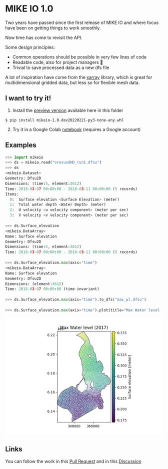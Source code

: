 # MIKE IO 1.0

Two years have passed since the first release of MIKE IO and where focus have been on getting things to work smoothly.

Now time has come to revisit the API.

Some design principles:

* Common operations should be possible in very few lines of code
* Readable code, also for project managers :eyes:
* Trivial to save processed data as a new dfs file

A lot of inspiration have come from the [xarray](https://docs.xarray.dev/en/stable/) library, which is great for multidimensional gridded data, but less so for flexible mesh data.

## I want to try it!
1. Install the [preview version](https://github.com/DHI/datatalks/raw/main/talk_2_mikeio/mikeio-1.0.dev20220221-py3-none-any.whl) available here in this folder
```
$ pip install mikeio-1.0.dev20220221-py3-none-any.whl
```

2. Try it in a Google Colab [notebook](https://colab.research.google.com/drive/1Nevw-nhZKwHR4FYZmGSWoZuLfyaDQYn4#scrollTo=MWrpgIGUY70Q) (requires a Google account)

## Examples

```python
>>> import mikeio
>>> ds = mikeio.read("oresundHD_run1.dfsu")
>>> ds
<mikeio.Dataset>
Geometry: Dfsu2D
Dimensions: (time:5, element:3612)
Time: 2018-03-07 00:00:00 - 2018-03-11 00:00:00 (5 records)
Items:
  0:  Surface elevation <Surface Elevation> (meter)
  1:  Total water depth <Water Depth> (meter)
  2:  U velocity <u velocity component> (meter per sec)
  3:  V velocity <v velocity component> (meter per sec)

>>> ds.Surface_elevation
<mikeio.DataArray>
Name: Surface elevation
Geometry: Dfsu2D
Dimensions: (time:5, element:3612)
Time: 2018-03-07 00:00:00 - 2018-03-11 00:00:00 (5 records)

>>> ds.Surface_elevation.max(axis="time")
<mikeio.DataArray>
Name: Surface elevation
Geometry: Dfsu2D
Dimensions: (element:3612)
Time: 2018-03-07 00:00:00 (time-invariant)

>>> ds.Surface_elevation.max(axis="time").to_dfs("max_wl.dfsu")

>>> ds.Surface_elevation.max(axis="time").plot(title="Max Water level (2017)")
```
![](mikeio_plot.png)

## Links

You can follow the work in this [Pull Request](https://github.com/DHI/mikeio/pull/272) and in this [Discussion](https://github.com/DHI/mikeio/discussions/279)